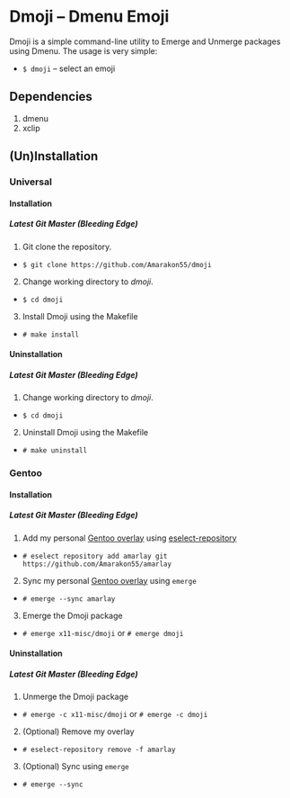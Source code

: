 # Dmoji – Dmenu Emoji

Dmoji is a simple command-line utility to Emerge and Unmerge packages using Dmenu.
The usage is very simple:
* `$ dmoji` – select an emoji

## Dependencies
1. dmenu
1. xclip

## (Un)Installation
### Universal
#### Installation
##### Latest Git Master (Bleeding Edge)
1. Git clone the repository.
* `$ git clone https://github.com/Amarakon55/dmoji`
2. Change working directory to *dmoji*.
* `$ cd dmoji`
3. Install Dmoji using the Makefile
* `# make install`
#### Uninstallation
##### Latest Git Master (Bleeding Edge)
1. Change working directory to *dmoji*.
* `$ cd dmoji`
2. Uninstall Dmoji using the Makefile
* `# make uninstall`

### Gentoo
#### Installation
##### Latest Git Master (Bleeding Edge)
1. Add my personal [Gentoo overlay](https://github.com/Amarakon55/amarlay) using [eselect-repository](https://packages.gentoo.org/packages/app-eselect/eselect-repository)
* `# eselect repository add amarlay git https://github.com/Amarakon55/amarlay`
2. Sync my personal [Gentoo overlay](https://github.com/Amarakon55/amarlay) using `emerge`
* `# emerge --sync amarlay`
3. Emerge the Dmoji package
* `# emerge x11-misc/dmoji` or `# emerge dmoji`
#### Uninstallation
##### Latest Git Master (Bleeding Edge)
1. Unmerge the Dmoji package
* `# emerge -c x11-misc/dmoji` or `# emerge -c dmoji`
2. (Optional) Remove my overlay
* `# eselect-repository remove -f amarlay`
3. (Optional) Sync using `emerge`
* `# emerge --sync`
